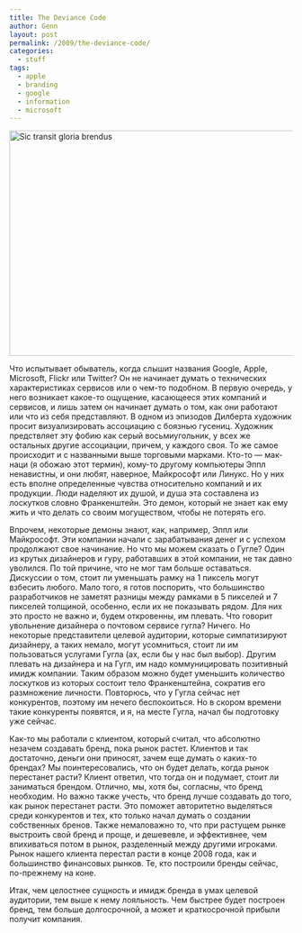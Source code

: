 ```yaml
---
title: The Deviance Code
author: Genn
layout: post
permalink: /2009/the-deviance-code/
categories:
  - stuff
tags:
  - apple
  - branding
  - google
  - information
  - microsoft
---
```

<img src="http://mega.genn.org/=^_^=/uploads/2009/04/sictransit.jpg" alt="Sic transit gloria brendus" title="Sic transit gloria brendus" width="636" height="400" />

Что испытывает обыватель, когда слышит названия Google, Apple, Microsoft, Flickr или Twitter? Он не начинает думать о технических характеристиках сервисов или о чем-то подобном. В первую очередь, у него возникает какое-то ощущение, касающееся этих компаний и сервисов, и лишь затем он начинает думать о том, как они работают или что из себя представляют. В одном из эпизодов Дилберта художник просит визуализировать ассоциацию с боязнью гусениц. Художник предствляет эту фобию как серый восьмиугольник, у всех же остальных другие ассоциации, причем, у каждого своя. То же самое происходит и с названными выше торговыми марками. Кто-то — мак-наци (я обожаю этот термин), кому-то другому компьютеры Эппл ненавистны, и они любят, наверное, Майкрософт или Линукс. Но у них есть вполне определенные чувства относительно компаний и их продукции. Люди наделяют их душой, и душа эта составлена из лоскутков словно Франкенштейн. Это демон, который не знает как ему жить и что делать со своим могуществом, чтобы не потерять его.<!--more-->

Впрочем, некоторые демоны знают, как, например, Эппл или Майкрософт. Эти компании начали с зарабатывания денег и с успехом продолжают свое начинание. Но что мы можем сказать о Гугле? Один из крутых дизайнеров и гуру, работавших в этой компании, не так давно уволился. По той причине, что не мог там больше оставаться. Дискуссии о том, стоит ли уменьшать рамку на 1 пиксель могут взбесить любого. Мало того, я готов поспорить, что большинство разработчиков не заметят разницы между рамками в 5 пикселей и 7 пикселей толщиной, особенно, если их не показывать рядом. Для них это просто не важно и, будем откровенны, им плевать. Что говорит увольнение дизайнера о почтовом сервисе гугла? Ничего. Но некоторые представители целевой аудитории, которые симпатизируют дизайнеру, а таких немало, могут усомниться, стоит ли им пользоваться услугами Гугла (ах, если бы у нас был выбор). Другим плевать на дизайнера и на Гугл, им надо коммуницировать позитивный имидж компании. Таким образом можно будет уменьшить количество лоскутков из которых состоит тело Франкенштейна, сократив его размножение личности. Повторюсь, что у Гугла сейчас нет конкурентов, поэтому им нечего беспокоиться. Но в скором времени такие конкуренты появятся, и я, на месте Гугла, начал бы подготовку уже сейчас.

Как-то мы работали с клиентом, который считал, что абсолютно незачем создавать бренд, пока рынок растет. Клиентов и так достаточно, деньги они приносят, зачем еще думать о каких-то брендах? Мы поинтересовались, что он будет делать, когда рынок перестанет расти? Клиент ответил, что тогда он и подумает, стоит ли заниматься брендом. Отлично, мы, хотя бы, согласны, что бренд необходим. Но важно также учесть, что бренд лучше создавать до того, как рынок перестанет расти. Это поможет авторитетно выделяться среди конкурентов и тех, кто только начал думать о создании собственных бренов. Также немаловажно то, что при растущем рынке выстроить свой бренд и проще, и дешевевле, и эффективнее, чем впихиваться потом в рынок, разделенный между другими игроками. Рынок нашего клиента перестал расти в конце 2008 года, как и большинство финансовых рынков. Те, кто построили бренды сейчас, по-прежнему на коне.

Итак, чем целостнее сущность и имидж бренда в умах целевой аудитории, тем выше к нему лояльность. Чем быстрее будет построен бренд, тем больше долгосрочной, а может и краткосрочной прибыли получит компания.